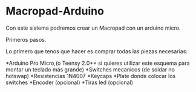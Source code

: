 # Macropad-Arduino
Con este sistema podremos crear un Macropad con un arduino micro.

Primeros pasos. 

Lo primero que tenos que hacer es comprar todas las piezas necesarias:

*Arduino Pro Micro,(o Teensy 2.0++ si quieres utilizar este esquema para montar un teclado más grande)
*Switches mecanicos (de soldar no hotswap)
*Resistencias 1N4007
*Keycaps
*Plate donde colocar los switches
*Encoder (opcional)
*Tiras led (opcional)
